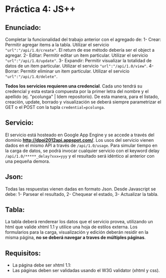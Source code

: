 # Práctica 4: JS++

## Enunciado:
Completar la funcionalidad del trabajo anterior con el agregado de:
1- Crear: Permitir agregar items a la tabla. Utilizar el servicio `"url":"/api/1.0/create"`. El return de ese método debería ser el object a agregar.
2- Editar: Permitir editar un item particular. Utilizar el servicio `"url":"/api/1.0/update"`.
3- Expandir: Permitir visualizar la totalidad de datos de un item particular. Utilizar el servicio `"url":"/api/1.0/view"`.
4- Borrar: Permitir eliminar un item particular. Utilizar el servicio `"url":"/api/1.0/delete"`.

**Todos los servicios requieren una credencial**. Cada uno tendrá su credencial y esta estará compuesta por la primer letra del nombre y el apellido (ej. "pcolunga" | Idem repositorio). De esta manera, para el listado, creación, update, borrado y visualización se deberá siempre parametrizar el GET o el POST con la tupla `credential=pcolunga`.

## Servicio:
El servicio está hosteado en Google App Engine y se accede a través del dominio **http://dpoi2012api.appspot.com/**.
Los usos del servicio vienen dados en el mismo API a través de `/api/1.0/usage`.
Para simular tiempo en la carga de datos, se podrá invocar cualquier servicio con el keyword delay `/api/1.0/*****_delay?xxx=yyy` y el resultado será idéntico al anterior con una pequeña demora.

## Json:
Todas las respuestas vienen dadas en formato Json. Desde Javascript se debe:
1- Parsear el resultado,
2- Chequear el estado,
3- Actualizar la tabla.

## Tabla:
La tabla deberá renderear los datos que el servicio provea, utilizando un html que valide xhtml 1.1 y utilice una hoja de estilos externa. Los formularios para la carga, visualización y edición deberán residir en la misma página, **no se deberá navegar a traves de múltiples páginas**.

## Requisitos:
- La página debe ser xhtml 1.1:
 - Las páginas deben ser validadas usando el W3G validator (xhtml y css).
